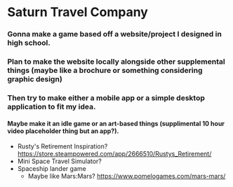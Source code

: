 # Saturn Travel Company

### Gonna make a game based off a website/project I designed in high school.

### Plan to make the website locally alongside other supplemental things (maybe like a brochure or something considering graphic design)
### Then try to make either a mobile app or a simple desktop application to fit my idea.

#### Maybe make it an idle game or an art-based things (supplimental 10 hour video placeholder thing but an app?).
* Rusty's Retirement Inspiration? https://store.steampowered.com/app/2666510/Rustys_Retirement/
* Mini Space Travel Simulator?
* Spaceship lander game
  *  Maybe like Mars:Mars? https://www.pomelogames.com/mars-mars/
